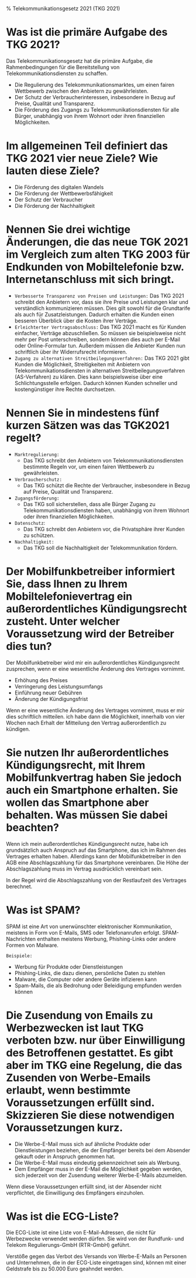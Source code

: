 % Telekommunikationsgesetz 2021 (TKG 2021)

# Was ist die primäre Aufgabe des TKG 2021?
Das Telekommunikationsgesetz hat die primäre Aufgabe, die Rahmenbedingungen für die Bereitstellung von Telekommunikationsdiensten zu schaffen.
    
- Die Regulierung des Telekommunikationsmarktes, um einen fairen Wettbewerb zwischen den Anbietern zu gewährleisten.
- Der Schutz der Verbraucherinteressen, insbesondere in Bezug auf Preise, Qualität und Transparenz.
- Die Förderung des Zugangs zu Telekommunikationsdiensten für alle Bürger, unabhängig von ihrem Wohnort oder ihren finanziellen Möglichkeiten.

# Im allgemeinen Teil definiert das TKG 2021 vier neue Ziele? Wie lauten diese Ziele?
- Die Förderung des digitalen Wandels
- Die Förderung der Wettbewerbsfähigkeit
- Der Schutz der Verbraucher
- Die Förderung der Nachhaltigkeit

# Nennen Sie drei wichtige Änderungen, die das neue TGK 2021 im Vergleich zum alten TKG 2003 für Endkunden von Mobiltelefonie bzw. Internetanschluss mit sich bringt.
- `Verbesserte Transparenz von Preisen und Leistungen:` Das TKG 2021 schreibt den Anbietern vor, dass sie ihre Preise und Leistungen klar und verständlich kommunizieren müssen. Dies gilt sowohl für die Grundtarife als auch für Zusatzleistungen. Dadurch erhalten die Kunden einen besseren Überblick über die Kosten ihrer Verträge.
- `Erleichterter Vertragsabschluss:` Das TKG 2021 macht es für Kunden einfacher, Verträge abzuschließen. So müssen sie beispielsweise nicht mehr per Post unterschreiben, sondern können dies auch per E-Mail oder Online-Formular tun. Außerdem müssen die Anbieter Kunden nun schriftlich über ihr Widerrufsrecht informieren.
- `Zugang zu alternativen Streitbeilegungsverfahren:` Das TKG 2021 gibt Kunden die Möglichkeit, Streitigkeiten mit Anbietern von Telekommunikationsdiensten in alternativen Streitbeilegungsverfahren (AS-Verfahren) zu klären. Dies kann beispielsweise über eine Schlichtungsstelle erfolgen. Dadurch können Kunden schneller und kostengünstiger ihre Rechte durchsetzen.

# Nennen Sie in mindestens fünf kurzen Sätzen was das TGK2021 regelt?
- `Marktregulierung:` 
  - Das TKG schreibt den Anbietern von Telekommunikationsdiensten bestimmte Regeln vor, um einen fairen Wettbewerb zu gewährleisten.
- `Verbraucherschutz:` 
  - Das TKG schützt die Rechte der Verbraucher, insbesondere in Bezug auf Preise, Qualität und Transparenz.
- `Zugangsförderung:` 
  - Das TKG soll sicherstellen, dass alle Bürger Zugang zu Telekommunikationsdiensten haben, unabhängig von ihrem Wohnort oder ihren finanziellen Möglichkeiten.
- `Datenschutz`: 
  - Das TKG schreibt den Anbietern vor, die Privatsphäre ihrer Kunden zu schützen.
- `Nachhaltigkeit:` 
  - Das TKG soll die Nachhaltigkeit der Telekommunikation fördern.

# Der Mobilfunkbetreiber informiert Sie, dass Ihnen zu Ihrem Mobiltelefonievertrag ein außerordentliches Kündigungsrecht zusteht. Unter welcher Voraussetzung wird der Betreiber dies tun?
Der Mobilfunkbetreiber wird mir ein außerordentliches Kündigungsrecht zusprechen, wenn er eine wesentliche Änderung des Vertrages vornimmt.
- Erhöhung des Preises
- Verringerung des Leistungsumfangs
- Einführung neuer Gebühren
- Änderung der Kündigungsfrist

Wenn er eine wesentliche Änderung des Vertrages vornimmt, muss er mir dies schriftlich mitteilen. ich habe dann die Möglichkeit, innerhalb von vier Wochen nach Erhalt der Mitteilung den Vertrag außerordentlich zu kündigen.

# Sie nutzen Ihr außerordentliches Kündigungsrecht, mit Ihrem Mobilfunkvertrag haben Sie jedoch auch ein Smartphone erhalten. Sie wollen das Smartphone aber behalten. Was müssen Sie dabei beachten?
Wenn ich mein außerordentliches Kündigungsrecht nutze, habe ich grundsätzlich auch Anspruch auf das Smartphone, das ich im Rahmen des Vertrages erhalten haben. Allerdings kann der Mobilfunkbetreiber in den AGB eine Abschlagszahlung für das Smartphone vereinbaren. Die Höhe der Abschlagszahlung muss im Vertrag ausdrücklich vereinbart sein.

In der Regel wird die Abschlagszahlung von der Restlaufzeit des Vertrages berechnet.

# Was ist SPAM?
SPAM ist eine Art von unerwünschter elektronischer Kommunikation, meistens in Form von E-Mails, SMS oder Telefonanrufen erfolgt. SPAM-Nachrichten enthalten meistens Werbung, Phishing-Links oder andere Formen von Malware.

`Beispiele:`
- Werbung für Produkte oder Dienstleistungen
- Phishing-Links, die dazu dienen, persönliche Daten zu stehlen
- Malware, die Computer oder andere Geräte infizieren kann
- Spam-Mails, die als Bedrohung oder Beleidigung empfunden werden können


# Die Zusendung von Emails zu Werbezwecken ist laut TKG verboten bzw. nur über Einwilligung des Betroffenen gestattet. Es gibt aber im TKG eine Regelung, die das Zusenden von Werbe-Emails erlaubt, wenn bestimmte Voraussetzungen erfüllt sind. Skizzieren Sie diese notwendigen Voraussetzungen kurz.

- Die Werbe-E-Mail muss sich auf ähnliche Produkte oder Dienstleistungen beziehen, die der Empfänger bereits bei dem Absender gekauft oder in Anspruch genommen hat.
- Die Werbe-E-Mail muss eindeutig gekennzeichnet sein als Werbung.
- Dem Empfänger muss in der E-Mail die Möglichkeit gegeben werden, sich jederzeit von der Zusendung weiterer Werbe-E-Mails abzumelden.

Wenn diese Voraussetzungen erfüllt sind, ist der Absender nicht verpflichtet, die Einwilligung des Empfängers einzuholen.

# Was ist die ECG-Liste?
Die ECG-Liste ist eine Liste von E-Mail-Adressen, die nicht für Werbezwecke verwendet werden dürfen. Sie wird von der Rundfunk- und Telekom Regulierungs-GmbH (RTR-GmbH) geführt.

Verstöße gegen das Verbot des Versands von Werbe-E-Mails an Personen und Unternehmen, die in der ECG-Liste eingetragen sind, können mit einer Geldstrafe bis zu 50.000 Euro geahndet werden.